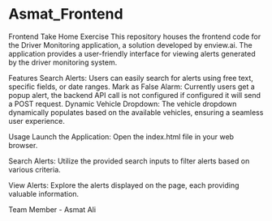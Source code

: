 # Asmat_Frontend
Frontend Take Home Exercise
This repository houses the frontend code for the Driver Monitoring application, a solution developed by enview.ai. The application provides a user-friendly interface for viewing alerts generated by the driver monitoring system.

Features
Search Alerts: Users can easily search for alerts using free text, specific fields, or date ranges.
Mark as False Alarm: Currently users get a popup alert, the backend API call is not configured if configured it will send a POST request.
Dynamic Vehicle Dropdown: The vehicle dropdown dynamically populates based on the available vehicles, ensuring a seamless user experience.

Usage
Launch the Application:
Open the index.html file in your web browser.

Search Alerts:
Utilize the provided search inputs to filter alerts based on various criteria.

View Alerts:
Explore the alerts displayed on the page, each providing valuable information.

Team Member - Asmat Ali
